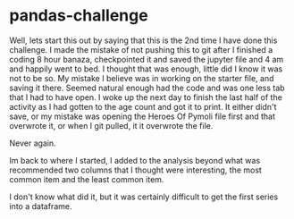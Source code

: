 # pandas-challenge

Well, lets start this out by saying that this is the 2nd time I have done this challenge. I made the mistake of not pushing this to git after I finished a coding 8 hour banaza,
checkpointed it and saved the jupyter file and 4 am and happily went to bed. I thought that was enough, little did I know it was not to be so. My mistake I believe was in working
on the starter file, and saving it there. Seemed natural enough had the code and was one less tab that I had to have open. I woke up the next day to finish the last half of the activity
as I had gotten to the age count and got it to print. It either didn't save, or my mistake was opening the Heroes Of Pymoli file first and that overwrote it, or when I git pulled, it
it overwrote the file. 

Never again.

Im back to where I started, I added to the analysis beyond what was recommended two columns that I thought were interesting, the most common item and the least common item.

I don't know what did it, but it was certainly difficult to get the first series into a dataframe.